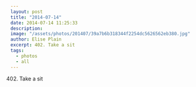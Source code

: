```yaml
---
layout: post
title: "2014-07-14"
date: 2014-07-14 11:25:33
description: 
image: "/assets/photos/201407/39a7b6b318344f2254dc5626562eb380.jpg"
author: Elise Plain
excerpt: 402. Take a sit
tags: 
  - photos
  - all
---
```


402. Take a sit
<p></p>
